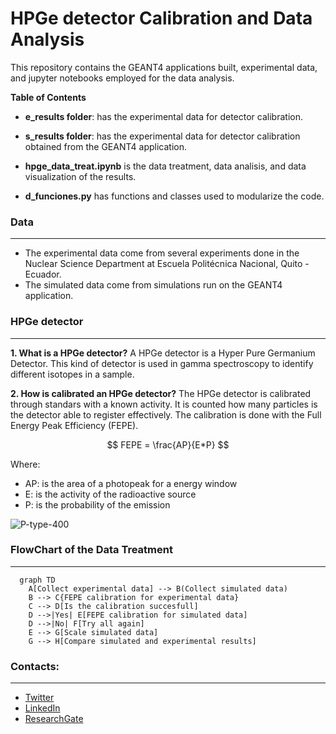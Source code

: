# HPGe detector Calibration and Data Analysis


This repository contains the GEANT4 applications built, experimental data, and jupyter notebooks employed for the data analysis.

**Table of Contents**
* **e_results folder**: has the experimental data for detector calibration.

* **s_results folder**: has the experimental data for detector calibration obtained from the GEANT4 application.

* **hpge_data_treat.ipynb** is the data treatment, data analisis, and data visualization of the results.

* **d_funciones.py** has functions and classes used to modularize the code.

### Data 

----
- The experimental data come from several experiments done in the Nuclear Science Department at Escuela Politécnica Nacional, Quito - Ecuador.
- The simulated data come from simulations run on the GEANT4 application. 
### HPGe detector
---
**1. What is a HPGe detector?**
A HPGe detector is a Hyper Pure Germanium Detector. This kind of detector is used in gamma spectroscopy to identify different isotopes in a sample. 

**2. How is calibrated an HPGe detector?**
The HPGe detector is calibrated through standars with a known activity. It is counted how many particles is the detector able to register effectively. 
The calibration is done with the Full Energy Peak Efficiency (FEPE). 

$$ FEPE = \frac{AP}{E*P} $$

Where:
- AP: is the area of a photopeak for a energy window
- E: is the activity of the radioactive source
- P: is the probability of the emission

![P-type-400](https://user-images.githubusercontent.com/82113558/189552768-dd2538f3-13c4-468e-a219-9d8dfbe7f3d9.jpg)
                
### FlowChart of the Data Treatment
---
```mermaid 
  graph TD
    A[Collect experimental data] --> B(Collect simulated data)
    B --> C{FEPE calibration for experimental data}
    C --> D[Is the calibration succesfull]
    D -->|Yes| E[FEPE calibration for simulated data]
    D -->|No| F[Try all again]
    E --> G[Scale simulated data]
    G --> H[Compare simulated and experimental results]

```

### Contacts:
---
- [Twitter](https://twitter.com/sarasti_seb)
- [LinkedIn](https://linkedin.com/in/sebastiansarasti)
- [ResearchGate](https://www.researchgate.net/profile/Sebastian-Sarasti-2)
